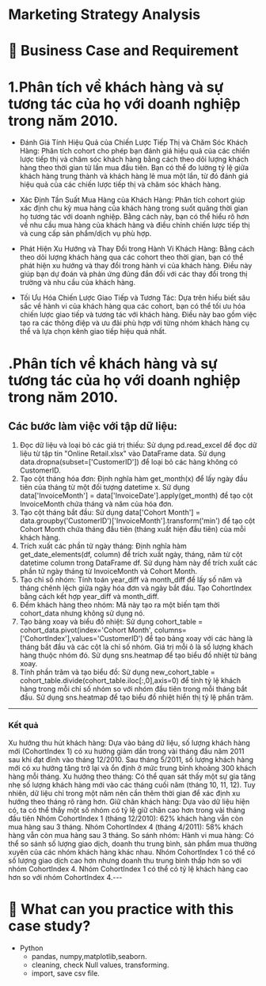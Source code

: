 #  Marketing Strategy Analysis

# :briefcase: Business Case and Requirement
#  1.Phân tích về khách hàng và sự tương tác của họ với doanh nghiệp trong năm 2010. 
* Đánh Giá Tính Hiệu Quả của Chiến Lược Tiếp Thị và Chăm Sóc Khách Hàng: Phân tích cohort cho phép bạn đánh giá hiệu quả của các chiến lược tiếp thị và chăm sóc khách hàng bằng cách theo dõi lượng khách hàng theo thời gian từ lần mua đầu tiên. Bạn có thể đo lường tỷ lệ giữa khách hàng trung thành và khách hàng lẻ mua một lần, từ đó đánh giá hiệu quả của các chiến lược tiếp thị và chăm sóc khách hàng.

* Xác Định Tần Suất Mua Hàng của Khách Hàng: Phân tích cohort giúp xác định chu kỳ mua hàng của khách hàng trong suốt quãng thời gian họ tương tác với doanh nghiệp. Bằng cách này, bạn có thể hiểu rõ hơn về nhu cầu mua hàng của khách hàng và điều chỉnh chiến lược tiếp thị và cung cấp sản phẩm/dịch vụ phù hợp.

* Phát Hiện Xu Hướng và Thay Đổi trong Hành Vi Khách Hàng: Bằng cách theo dõi lượng khách hàng qua các cohort theo thời gian, bạn có thể phát hiện xu hướng và thay đổi trong hành vi của khách hàng. Điều này giúp bạn dự đoán và phản ứng đúng đắn đối với các thay đổi trong thị trường và nhu cầu của khách hàng.

* Tối Ưu Hóa Chiến Lược Giao Tiếp và Tương Tác: Dựa trên hiểu biết sâu sắc về hành vi của khách hàng qua các cohort, bạn có thể tối ưu hóa chiến lược giao tiếp và tương tác với khách hàng. Điều này bao gồm việc tạo ra các thông điệp và ưu đãi phù hợp với từng nhóm khách hàng cụ thể và lựa chọn kênh giao tiếp hiệu quả nhất.
#  .Phân tích về khách hàng và sự tương tác của họ với doanh nghiệp trong năm 2010. 
## Các bước làm việc với tập dữ liệu:
1. Đọc dữ liệu và loại bỏ các giá trị thiếu:
Sử dụng pd.read_excel để đọc dữ liệu từ tập tin "Online Retail.xlsx" vào DataFrame data.
Sử dụng data.dropna(subset=['CustomerID']) để loại bỏ các hàng không có CustomerID.
2. Tạo cột tháng hóa đơn:
Định nghĩa hàm get_month(x) để lấy ngày đầu tiên của tháng từ một đối tượng datetime x.
Sử dụng data['InvoiceMonth'] = data['InvoiceDate'].apply(get_month) để tạo cột InvoiceMonth chứa tháng và năm của hóa đơn.
3. Tạo cột tháng bắt đầu:
Sử dụng data['Cohort Month'] = data.groupby('CustomerID')['InvoiceMonth'].transform('min') để tạo cột Cohort Month chứa tháng đầu tiên (tháng xuất hiện đầu tiên) của mỗi khách hàng.
4. Trích xuất các phần tử ngày tháng:
Định nghĩa hàm get_date_elements(df, column) để trích xuất ngày, tháng, năm từ cột datetime column trong DataFrame df.
Sử dụng hàm này để trích xuất các phần tử ngày tháng từ InvoiceMonth và Cohort Month.
5. Tạo chỉ số nhóm:
Tính toán year_diff và month_diff để lấy số năm và tháng chênh lệch giữa ngày hóa đơn và ngày bắt đầu.
Tạo CohortIndex bằng cách kết hợp year_diff và month_diff.
6. Đếm khách hàng theo nhóm:
Mã này tạo ra một biến tạm thời cohort_data nhưng không sử dụng nó.
7. Tạo bảng xoay và biểu đồ nhiệt:
Sử dụng cohort_table = cohort_data.pivot(index='Cohort Month', columns=['CohortIndex'],values='CustomerID') để tạo bảng xoay với các hàng là tháng bắt đầu và các cột là chỉ số nhóm. Giá trị mỗi ô là số lượng khách hàng thuộc nhóm đó.
Sử dụng sns.heatmap để tạo biểu đồ nhiệt từ bảng xoay.
8. Tính phần trăm và tạo biểu đồ:
Sử dụng new_cohort_table = cohort_table.divide(cohort_table.iloc[:,0],axis=0) để tính tỷ lệ khách hàng trong mỗi chỉ số nhóm so với nhóm đầu tiên trong mỗi tháng bắt đầu.
Sử dụng sns.heatmap để tạo biểu đồ nhiệt hiển thị tỷ lệ phần trăm.
---
### Kết quả
Xu hướng thu hút khách hàng:
Dựa vào bảng dữ liệu, số lượng khách hàng mới (CohortIndex 1) có xu hướng giảm dần trong vài tháng đầu năm 2011 sau khi đạt đỉnh vào tháng 12/2010.
Sau tháng 5/2011, số lượng khách hàng mới có xu hướng tăng trở lại và ổn định ở mức trung bình khoảng 300 khách hàng mỗi tháng.
Xu hướng theo tháng: Có thể quan sát thấy một sự gia tăng nhẹ số lượng khách hàng mới vào các tháng cuối năm (tháng 10, 11, 12). Tuy nhiên, dữ liệu chỉ trong một năm nên cần thêm thời gian để xác định xu hướng theo tháng rõ ràng hơn.
Giữ chân khách hàng:
Dựa vào dữ liệu hiện có, ta có thể thấy một số nhóm có tỷ lệ giữ chân cao hơn trong vài tháng đầu tiên
Nhóm CohortIndex 1 (tháng 12/2010): 62% khách hàng vẫn còn mua hàng sau 3 tháng.
Nhóm CohortIndex 4 (tháng 4/2011): 58% khách hàng vẫn còn mua hàng sau 3 tháng.
So sánh nhóm:
Hành vi mua hàng:
Có thể so sánh số lượng giao dịch, doanh thu trung bình, sản phẩm mua thường xuyên của các nhóm khách hàng khác nhau.
Nhóm CohortIndex 1 có thể có số lượng giao dịch cao hơn nhưng doanh thu trung bình thấp hơn so với nhóm CohortIndex 4.
Nhóm CohortIndex 1 có thể có tỷ lệ khách hàng cao hơn so với nhóm CohortIndex 4.---



# 🧾 What can you practice with this case study?
- Python
  - pandas, numpy,matplotlib,seaborn.
  - cleaning, check Null values, transforming.
  - import, save csv file. 

